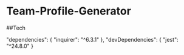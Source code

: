 # Team-Profile-Generator


##Tech

"dependencies": {
    "inquirer": "^6.3.1"
  },
  "devDependencies": {
    "jest": "^24.8.0"
}
